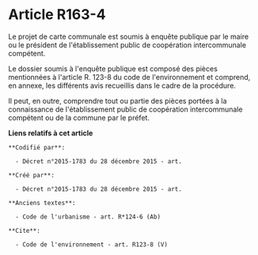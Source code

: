 # Article R163-4

Le projet de carte communale est soumis à enquête publique par le maire ou le président de l'établissement public de
coopération intercommunale compétent.

Le dossier soumis à l'enquête publique est composé des pièces mentionnées à l'article R. 123-8 du code de l'environnement et
comprend, en annexe, les différents avis recueillis dans le cadre de la procédure.

Il peut, en outre, comprendre tout ou partie des pièces portées à la connaissance de l'établissement public de coopération
intercommunale compétent ou de la commune par le préfet.

**Liens relatifs à cet article**

	**Codifié par**:

	  - Décret n°2015-1783 du 28 décembre 2015 - art.

	**Créé par**:

	  - Décret n°2015-1783 du 28 décembre 2015 - art.

	**Anciens textes**:

	  - Code de l'urbanisme - art. R*124-6 (Ab)

	**Cite**:

	  - Code de l'environnement - art. R123-8 (V)
